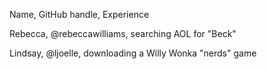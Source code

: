 Name, GitHub handle, Experience 

Rebecca, @rebeccawilliams, searching AOL for "Beck" 

Lindsay, @ljoelle, downloading a Willy Wonka "nerds" game
